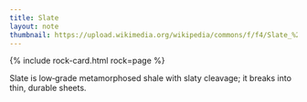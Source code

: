 ```yaml
---
title: Slate
layout: note
thumbnail: https://upload.wikimedia.org/wikipedia/commons/f/f4/Slate_%28Knife_Lake_Formation%2C_metamorphism_at_2.7_Ga%2C_Neoarchean%3B_Rt._135_roadcut%2C_Gilbert%2C_Minnesota%2C_USA%29_3_%2823140002749%29.jpg
---
```

{% include rock-card.html rock=page %}

Slate is low‑grade metamorphosed shale with slaty cleavage; it breaks into thin, durable sheets.
